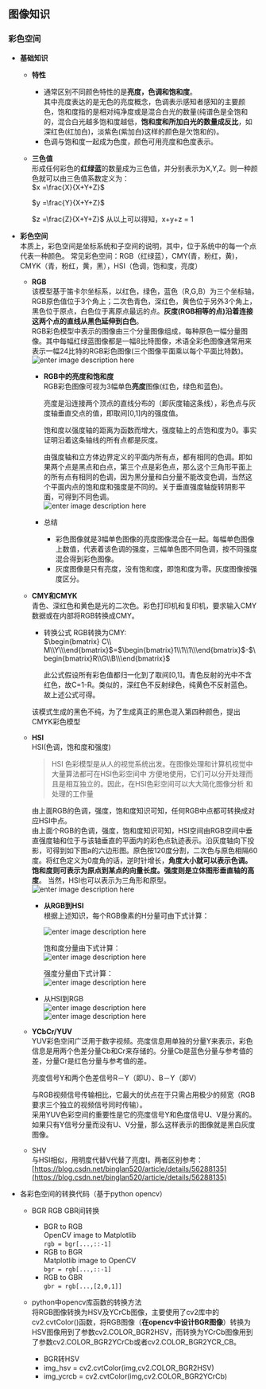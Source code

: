 ## 图像知识  
### 彩色空间
- **基础知识**  
	- **特性**  
	  - 通常区别不同颜色特性的是**亮度，色调和饱和度**。   
	    其中亮度表达的是无色的亮度概念，色调表示感知者感知的主要颜色，饱和度指的是相对纯净度或是混合白光的数量(纯谱色是全饱和的，混合白光越多饱和度越低，**饱和度和所加白光的数量成反比**，如深红色(红加白)，淡紫色(紫加白)这样的颜色是欠饱和的)。  
	  - 色调与饱和度一起成为色度，颜色可用亮度和色度表示。
  - **三色值**  
    形成任何彩色的**红绿蓝**的数量成为三色值，并分别表示为X,Y,Z。则一种颜色就可以由三色值系数定义为：   
    $x =\frac{X}{X+Y+Z}$  
    
    $y =\frac{Y}{X+Y+Z}$  
    
    $z =\frac{Z}{X+Y+Z}$
    从以上可以得知，x+y+z = 1  
 - **彩色空间**    
   本质上，彩色空间是坐标系统和子空间的说明，其中，位于系统中的每一个点代表一种颜色。 
   常见彩色空间：RGB（红绿蓝），CMY(青，粉红，黄)，CMYK（青，粉红，黄，黑），HSI（色调，饱和度，亮度）  
   
   - **RGB**  
     该模型基于笛卡尔坐标系，以红色，绿色，蓝色（R,G,B）为三个坐标轴，RGB原色值位于3个角上；二次色青色，深红色，黄色位于另外3个角上，黑色位于原点，白色位于离原点最远的点。**灰度(RGB相等的点)沿着连接这两个点的直线从黑色延伸到白色**。   
     RGB彩色模型中表示的图像由三个分量图像组成，每种原色一幅分量图像。其中每幅红绿蓝图像都是一幅8比特图像，术语全彩色图像通常用来表示一幅24比特的RGB彩色图像(三个图像平面乘以每个平面比特数)。  
   ![enter image description here](https://github.com/sfxz035/DL-Learning/raw/master/picture/1560432575%281%29.jpg)   
	   - **RGB中的亮度和饱和度**  
	     RGB彩色图像可视为3幅单色**亮度**图像(红色，绿色和蓝色)。  
	     
	     亮度是沿连接两个顶点的直线分布的（即灰度轴这条线），彩色点与灰度轴垂直交点的值，即取间[0,1]内的强度值。  
	     
	     饱和度以强度轴的距离为函数而增大，强度轴上的点饱和度为0。事实证明沿着这条轴线的所有点都是灰度。    
	     
	     由强度轴和立方体边界定义的平面内所有点，都有相同的色调。即如果两个点是黑点和白点，第三个点是彩色点，那么这个三角形平面上的所有点有相同的色调，因为黑分量和白分量不能改变色调，当然这个平面内点的饱和度和强度是不同的。关于垂直强度轴旋转阴影平面，可得到不同色调。  
	        ![enter image description here](https://github.com/sfxz035/DL-Learning/raw/master/picture/1560518862%281%29.jpg)
	    - 总结  
	      - 彩色图像就是3幅单色图像的亮度图像混合在一起。每幅单色图像上数值，代表着该色调的强度，三幅单色图不同色调，按不同强度混合得到彩色图像。
	      - 灰度图像是只有亮度，没有饱和度，即饱和度为零。灰度图像按强度区分。
   - **CMY和CMYK**  
	    青色、深红色和黄色是光的二次色。彩色打印机和复印机，要求输入CMY数据或在内部将RGB转换成CMY。  
	    - 转换公式
	    RGB转换为CMY:    
	   $\begin{bmatrix} C\\ M\\Y\\\end{bmatrix}$=$\begin{bmatrix}1\\1\\1\\\end{bmatrix}$-$\begin{bmatrix}R\\G\\B\\\end{bmatrix}$  
	   
		    此公式假设所有彩色值都归一化到了取间[0,1]。青色反射的光中不含红色，故C=1-R。类似的，深红色不反射绿色，纯黄色不反射蓝色。故上述公式可得。 
	     
	    该模式生成的黑色不纯，为了生成真正的黑色混入第四种颜色，提出CMYK彩色模型  
	- **HSI**  
	    HSI(色调，饱和度和强度)  
	    >HSI 色彩模型是从人的视觉系统出发。在图像处理和计算机视觉中大量算法都可在HSI色彩空间中 方便地使用，它们可以分开处理而且是相互独立的。因此，在HSI色彩空间可以大大简化图像分析 和处理的工作量  
	    
	    由上面RGB的色调，强度，饱和度知识可知，任何RGB中点都可转换成对应HSI中点。  
	    由上面个RGB的色调，强度，饱和度知识可知，HSI空间由RGB空间中垂直强度轴和位于与该轴垂直的平面内的彩色点轨迹表示。沿灰度轴向下投影，可得到如下图a的六边形图。原色按120度分割，二次色与原色相隔60度。将红色定义为0度角的话，逆时针增长，**角度大小就可以表示色调。饱和度则可表示为原点到某点的向量长度。强度则是立体图形垂直轴的高度**。  当然，HSI也可以表示为三角形和原型。
	    ![enter image description here](https://github.com/sfxz035/DL-Learning/raw/master/picture/1560520030%281%29.jpg)   
	    - **从RGB到HSI**  
	      根据上述知识，每个RGB像素的H分量可由下式计算：   
	      
	      ![enter image description here](https://github.com/sfxz035/DL-Learning/raw/master/picture/1560520284%281%29.jpg)    
	       
	      饱和度分量由下式计算：  
	      ![enter image description here](https://github.com/sfxz035/DL-Learning/raw/master/picture/1560520304%281%29.jpg)  
	       
	      强度分量由下式计算：  
	      ![enter image description here](https://github.com/sfxz035/DL-Learning/raw/master/picture/1560520325%281%29.jpg)   
	      
	    - 从HSI到RGB   
	      ![enter image description here](https://github.com/sfxz035/DL-Learning/raw/master/picture/1560521016.jpg)     
	           ![enter image description here](https://github.com/sfxz035/DL-Learning/raw/master/picture/1560521016%281%29.jpg)   
	 - **YCbCr/YUV**       
	   YUV彩色空间广泛用于数字视频。亮度信息用单独的分量Y来表示，彩色信息是用两个色差分量Cb和Cr来存储的。分量Cb是蓝色分量与参考值的差，分量Cr是红色分量与参考值的差。  
	   
	   亮度信号Y和两个色差信号R－Y（即U）、B－Y（即V）  
	   
	   与RGB视频信号传输相比，它最大的优点在于只需占用极少的频宽（RGB要求三个独立的视频信号同时传输）。  
	   采用YUV色彩空间的重要性是它的亮度信号Y和色度信号U、V是分离的。如果只有Y信号分量而没有U、V分量，那么这样表示的图像就是黑白灰度图像。

	- SHV  
	  与HSI相似，用明度代替V代替了亮度I。两者区别参考：[https://blog.csdn.net/binglan520/article/details/56288135](https://blog.csdn.net/binglan520/article/details/56288135)

-  各彩色空间的转换代码（基于python opencv）  
	- BGR RGB GBR间转换
		- BGR to RGB  
		  OpenCV image to Matplotlib  
		  `rgb = bgr[...,::-1]`
		-  RGB to BGR  
		  Matplotlib image to OpenCV  
		  `bgr = rgb[...,::-1]`  
		-  RGB to GBR  
		  `gbr = rgb[...,[2,0,1]]`  
		  
   - python中opencv库函数的转换方法  
      将RGB图像转换为HSV及YCrCb图像，主要使用了cv2库中的cv2.cvtColor()函数，将RGB图像（**在opencv中设计BGR图像**）转换为HSV图像用到了参数cv2.COLOR_BGR2HSV，而转换为YCrCb图像用到了参数cv2.COLOR_BGR2YCrCb或者cv2.COLOR_BGR2YCR_CB。  
      - BGR转HSV  
      -  img_hsv = cv2.cvtColor(img,cv2.COLOR_BGR2HSV)
      - img_ycrcb = cv2.cvtColor(img,cv2.COLOR_BGR2YCrCb)

<!--stackedit_data:
eyJoaXN0b3J5IjpbLTE0MDI3NzUzNjAsLTE5OTQ2NzA4NDgsMT
A2MDEyOTgwLC0xNzE1OTU4MTk5LDE0NDY3NjEzNjUsMTYzNTI3
NDQwMywtNzg1Nzk5MzI4LC0xNjM2NDIwNzMxLDE3MTU0NDQxND
UsMzI4MjM4ODAwLDQzMjM2MzY5NiwyNjQ0NDI1ODIsLTE3MDQx
Njc3NDNdfQ==
-->